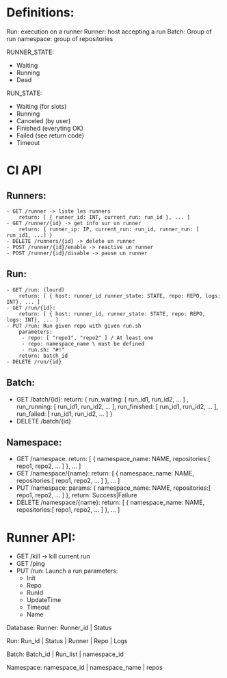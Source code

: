 Definitions:
=========

Run: execution on a runner
Runner: host accepting a run
Batch: Group of run
namespace: group of repositories

RUNNER_STATE:
 - Waiting
 - Running
 - Dead

RUN_STATE:
 - Waiting (for slots)
 - Running
 - Canceled (by user)
 - Finished (everyting OK)
 - Failed (see return code)
 - Timeout


CI API
======


Runners:
------------

	- GET /runner -> liste les runners
		return: [ { runner_id: INT, current_run: run_id }, ... ]
	- GET /runner/{id} -> get info sur un runner
		return: { runner_ip: IP, current_run: run_id, runner_run: [ run_id1, ...] }
	- DELETE /runners/{id} -> delete un runner
	- POST /runner/{id}/enable -> reactive un runner
	- POST /runner/{id}/disable -> pause un runner


Run:
------

	- GET /run: (lourd)
		return: [ { host: runner_id runner_state: STATE, repo: REPO, logs: INT}, ... ]
	- GET /run/{id}:
		return: [ { host: runner_id, runner_state: STATE, repo: REPO, logs: INT}, ... ]
	- PUT /run: Run given repo with given run.sh
		parameters:
		 - repo: [ "repo1", "repo2" ] / At least one
		 - repo: namespace_name \ must be defined
		 - run.sh: "#!"
		return: batch_id
	- DELETE /run/{id}

Batch:
---------
  - GET /batch/{id}:
    return: { run_waiting: [ run_id1, run_id2, ... ] ,
                  run_running: [ run_id1, run_id2, ... ],
                  run_finished: [ run_id1, run_id2, ... ],
                  run_failed: [ run_id1, run_id2, ... ] }
  - DELETE /batch/{id}

Namespace:
----------------
  - GET /namespace:
    return: [ { namespace_name: NAME, repositories:[ repo1, repo2, ... ] }, ... ]
  - GET /namespace/{name}:
    return: [ { namespace_name: NAME, repositories:[ repo1, repo2, ... ] }, ... ]
  - PUT /namespace:
    params: { namespace_name: NAME, repositories:[ repo1, repo2, ... ] },
    return: Success|Failure
  - DELETE /namespace/{name}:
    return: [ { namespace_name: NAME, repositories:[ repo1, repo2, ... ] }, ... ]


Runner API:
==========

  - GET /kill -> kill current run
  - GET /ping
  - PUT /run: Launch a run
    parameters:
      - Init
      - Repo
      - RunId
      - UpdateTime
      - Timeout
      - Name


Database:
Runner:
Runner_id | Status

Run:
Run_id | Status | Runner | Repo | Logs

Batch:
Batch_id | Run_list | namespace_id

Namespace:
namespace_id | namespace_name | repos
